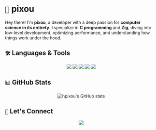 # `🌟` pixou  

Hey there! I'm **pixou**, a developer with a deep passion for **computer science in its entirety**. I specialize in **C programming** and **Zig**, diving into low-level development, optimizing performance, and understanding how things work under the hood.  

## `🛠️` Languages & Tools  

<p align="center">
  <img src="https://img.shields.io/badge/C-00599C?style=for-the-badge&logo=c&logoColor=white"/>
  <img src="https://img.shields.io/badge/Zig-F7A41D?style=for-the-badge&logo=zig&logoColor=black"/>
  <img src="https://img.shields.io/badge/Shell_Script-121011?style=for-the-badge&logo=gnu-bash&logoColor=white"/>
  <img src="https://img.shields.io/badge/Linux-FCC624?style=for-the-badge&logo=linux&logoColor=black"/>
  <img src="https://img.shields.io/badge/Makefile-3776AB?style=for-the-badge&logo=make&logoColor=white"/>
</p>

## `📊` GitHub Stats  

<p align="center">
  <img src="https://github-readme-stats.vercel.app/api?username=hpixou&show_icons=true&theme=radical&hide_border=true" alt="hpixou's GitHub stats"/>
</p>

## `🔗` Let's Connect  

<p align="center">
  <a href="https://github.com/hpixou">
    <img src="https://img.shields.io/badge/GitHub-0D1117?style=for-the-badge&logo=github&logoColor=white"/>
  </a>
</p>
